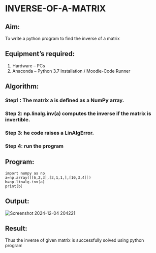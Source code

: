 # INVERSE-OF-A-MATRIX
## Aim:
To write a python program to find the inverse of a matrix
## Equipment’s required:
1. 	Hardware – PCs
2. 	Anaconda – Python 3.7 Installation / Moodle-Code Runner
## Algorithm:
### Step1 : The matrix a is defined as a NumPy array.
### Step 2: np.linalg.inv(a) computes the inverse if the matrix is invertible.
### Step 3: he code raises a LinAlgError.
### Step 4: run the program

## Program:
```
import numpy as np
a=np.array([[6,2,3],[3,1,1,],[10,3,4]])
b=np.linalg.inv(a)
print(b)

```

## Output:
![Screenshot 2024-12-04 204221](https://github.com/user-attachments/assets/839630d2-2c15-4663-acd1-e0b8d8da2410)

## Result:
Thus the inverse of given matrix is successfully solved using python program

